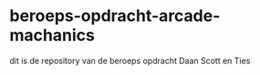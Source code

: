 # beroeps-opdracht-arcade-machanics
dit is de repository van de beroeps opdracht Daan Scott en Ties
